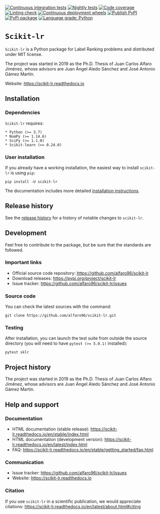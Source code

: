 [![Continuous integration tests](https://github.com/alfaro96/scikit-lr/actions/workflows/integration.yml/badge.svg)](https://github.com/alfaro96/scikit-lr/actions/workflows/integration.yml)
[![Nightly tests](https://github.com/alfaro96/scikit-lr/actions/workflows/nightly.yml/badge.svg)](https://github.com/alfaro96/scikit-lr/actions/workflows/nightly.yml)
[![Code coverage](https://codecov.io/gh/alfaro96/scikit-lr/branch/master/graph/badge.svg)](https://codecov.io/gh/alfaro96/scikit-lr)
[![Linting check](https://github.com/alfaro96/scikit-lr/actions/workflows/linting.yml/badge.svg)](https://github.com/alfaro96/scikit-lr/actions/workflows/linting.yml)
[![Continuous deployment wheels](https://github.com/alfaro96/scikit-lr/actions/workflows/deployment.yml/badge.svg)](https://github.com/alfaro96/scikit-lr/actions/workflows/deployment.yml)
[![Publish PyPI](https://github.com/alfaro96/scikit-lr/actions/workflows/publish.yml/badge.svg)](https://github.com/alfaro96/scikit-lr/actions/workflows/publish.yml)
[![PyPi package](https://badge.fury.io/py/scikit-lr.svg)](https://pypi.org/project/scikit-lr)
[![Language grade: Python](https://img.shields.io/lgtm/grade/python/g/alfaro96/scikit-lr.svg?logo=lgtm&logoWidth=18)](https://lgtm.com/projects/g/alfaro96/scikit-lr/context:python)

# `Scikit-lr`

`Scikit-lr` is a Python package for Label Ranking problems and distributed
under MIT license.

The project was started in 2019 as the Ph.D. Thesis of Juan Carlos Alfaro
Jiménez, whose advisors are Juan Ángel Aledo Sánchez and José Antonio Gámez
Martín.

Website: https://scikit-lr.readthedocs.io

## Installation

### Dependencies

`Scikit-lr` requires:

    * Python (>= 3.7)
    * NumPy (>= 1.14.6)
    * SciPy (>= 1.1.0)
    * Scikit-learn (>= 0.24.0)

### User installation

If you already have a working installation, the easiest way to install
`scikit-lr` is using `pip`:

```
pip install -U scikit-lr
```

The documentation includes more detailed [installation instructions](https://scikit-lr.readthedocs.io/en/latest/getting_started/install.html).

## Release history

See the [release history](https://scikit-lr.readthedocs.io/en/latest/whats_new/index.html)
for a history of notable changes to `scikit-lr`.

## Development

Feel free to contribute to the package, but be sure that the standards
are followed.

### Important links

* Official source code repository: https://github.com/alfaro96/scikit-lr
* Download releases: https://pypi.org/project/scikit-lr
* Issue tracker: https://github.com/alfaro96/scikit-lr/issues

### Source code

You can check the latest sources with the command:

```
git clone https://github.com/alfaro96/scikit-lr.git
```

### Testing

After installation, you can launch the test suite from outside the
source directory (you will need to have `pytest (>= 5.0.1)` installed):

```
pytest sklr
```

## Project history

The project was started in 2019 as the Ph.D. Thesis of Juan Carlos Alfaro
Jiménez, whose advisors are Juan Ángel Aledo Sánchez and José Antonio Gámez
Martín.

## Help and support

### Documentation

* HTML documentation (stable release): https://scikit-lr.readthedocs.io/en/stable/index.html
* HTML documentation (development version): https://scikit-lr.readthedocs.io/en/latest/index.html
* FAQ: https://scikit-lr.readthedocs.io/en/stable/getting_started/faq.html

### Communication

* Issue tracker: https://github.com/alfaro96/scikit-lr/issues
* Website: https://scikit-lr.readthedocs.io

### Citation

If you use `scikit-lr` in a scientific publication, we would appreciate citations: https://scikit-lr.readthedocs.io/en/latest/about.html#citing
